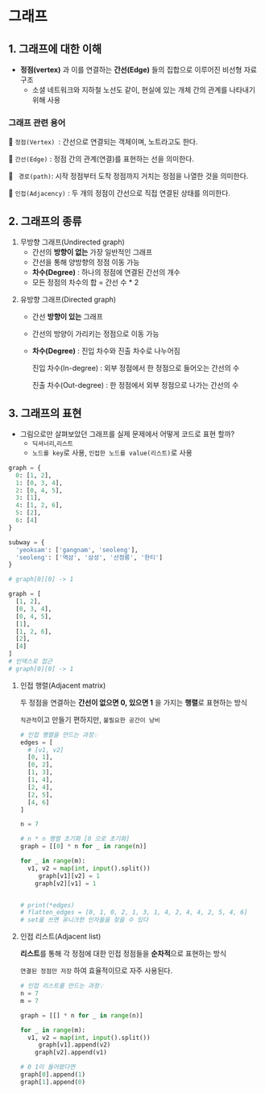 # 그래프 

## 1. 그래프에 대한 이해 

- **정점(vertex)** 과 이를 연결하는 **간선(Edge)** 들의 집합으로 이루어진 비선형 자료구조
  - 소셜 네트워크와 지하철 노선도 같이, 현실에 있는 개체 간의 관계를 나타내기 위해 사용 



### 그래프 관련 용어

📌 `정점(Vertex) `: 간선으로 연결되는 객체이며, 노트라고도 한다.

📌 `간선(Edge)` : 정점 간의 관계(연결)를 표현하는 선을 의미한다.

📌 ` 경로(path)`: 시작 정점부터 도착 정점까지 거치는 정점을 나열한 것을 의미한다.

📌 `인접(Adjacency)` : 두 개의 정점이 간선으로 직접 연결된 상태를 의미한다. 



## 2. 그래프의 종류

1) 무방향 그래프(Undirected graph)
   - 간선의 **방향이 없는** 가장 일반적인 그래프
   - 간선을 통해 양방향의 정점 이동 가능 
   - **차수(Degree)** : 하나의 정점에 연결된 간선의 개수 
   - 모든 정점의 차수의 합 = 간선 수 * 2

2. 유방향 그래프(Directed graph)

   - 간선 **방향이 있는** 그래프

   - 간선의 방양이 가리키는 정점으로 이동 가능 

   - **차수(Degree)** : 진입 차수와 진출 차수로 나누어짐

     진입 차수(In-degree) : 외부 정점에서 한 정점으로 들어오는 간선의 수 

     진출 차수(Out-degree) : 한 정점에서 외부 정점으로 나가는 간선의 수 



## 3. 그래프의 표현

- 그림으로만 살펴보았던 그래프를 실제 문제에서 어떻게 코드로 표현 할까?
  - `딕셔너리`,`리스트`
  - `노드를 key`로 사용, `인접한 노드를 value(리스트)`로 사용 

```python
graph = {
  0: [1, 2],
  1: [0, 3, 4],
  2: [0, 4, 5],
  3: [1],
  4: [1, 2, 6],
  5: [2],
  6: [4]
}

subway = {
  'yeoksam': ['gangnam', 'seoleng'],
  'seoleng': ['역삼', '삼성', '선정릉', '한티']
}

# graph[0][0] -> 1

graph = [
  [1, 2],
  [0, 3, 4],
  [0, 4, 5],
  [1],
  [1, 2, 6],
  [2],
  [4]
]
# 인덱스로 접근
# graph[0][0] -> 1
```

1. 인접 행렬(Adjacent matrix)

   두 정점을 연결하는 **간선이 없으면 0, 있으면 1** 을 가지는 **행렬**로 표현하는 방식 

   `직관적`이고 만들기 편하지만, `불필요한 공간이 낭비`

   ```python
   # 인접 행렬을 만드는 과정💡
   edges = [
     # [v1, v2]
     [0, 1],
     [0, 2],
     [1, 3],
     [1, 4],
     [2, 4],
     [2, 5],
     [4, 6]
   ]
   
   n = 7
   
   # n * n 행렬 초기화 [0 으로 초기화]
   graph = [[0] * n for _ in range(n)]
   
   for _ in range(m):
     v1, v2 = map(int, input().split())
     	graph[v1][v2] = 1
       graph[v2][v1] = 1
   
   
   # print(*edges)
   # flatten_edges = [0, 1, 0, 2, 1, 3, 1, 4, 2, 4, 4, 2, 5, 4, 6]
   # set을 쓰면 유니크한 인자들을 찾을 수 있다

2. 인접 리스트(Adjacent list)

   **리스트**를 통해 각 정점에 대한 인접 정점들을 **순차적**으로 표현하는 방식

   `연결된 정점만 저장` 하여 효율적이므로 자주 사용된다. 

   ```python
   # 인접 리스트를 만드는 과정💡
   n = 7
   m = 7
   
   graph = [[] * n for _ in range(n)]
   
   for _ in range(m):
     v1, v2 = map(int, input().split())
     	graph[v1].append(v2)
       graph[v2].append(v1)
   
   # 0 1이 들어왔다면
   graph[0].append(1)
   graph[1].append(0)
   ```

   


